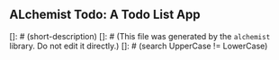 ## ALchemist Todo: A Todo List App
[]: # (short-description)
[]: # (This file was generated by the `alchemist` library. Do not edit it directly.)
[]: # (search UpperCase != LowerCase)